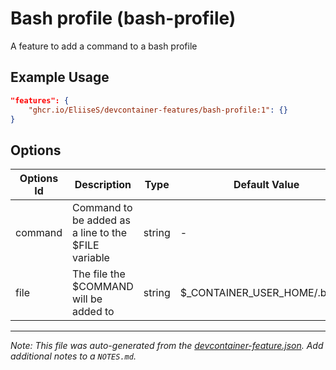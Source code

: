 
# Bash profile (bash-profile)

A feature to add a command to a bash profile

## Example Usage

```json
"features": {
    "ghcr.io/EliiseS/devcontainer-features/bash-profile:1": {}
}
```

## Options

| Options Id | Description | Type | Default Value |
|-----|-----|-----|-----|
| command | Command to be added as a line to the $FILE variable | string | - |
| file | The file the $COMMAND will be added to | string | $_CONTAINER_USER_HOME/.bashrc |



---

_Note: This file was auto-generated from the [devcontainer-feature.json](https://github.com/EliiseS/devcontainer-features/blob/main/src/bash-profile/devcontainer-feature.json).  Add additional notes to a `NOTES.md`._
